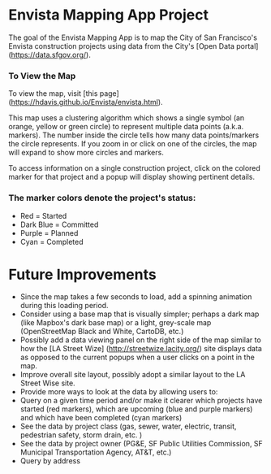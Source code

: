 # Envista Mapping App Project

The goal of the Envista Mapping App is to map the City of San Francisco's Envista construction projects using data from the City's [Open Data portal] (https://data.sfgov.org/).

### To View the Map
To view the map, visit [this page] (https://hdavis.github.io/Envista/envista.html).  

This map uses a clustering algorithm which shows a single symbol (an orange, yellow or green circle) to represent multiple data points (a.k.a. markers).  The number inside the circle tells how many data points/markers the circle represents.  If you zoom in or click on one of the circles, the map will expand to show more circles and markers.  

To access information on a single construction project, click on the colored marker for that project and a popup will display showing pertinent details.  

### The marker colors denote the project's status:
  - Red = Started
  - Dark Blue = Committed
  - Purple = Planned
  - Cyan = Completed

# Future Improvements
- Since the map takes a few seconds to load, add a spinning animation during this loading period.
- Consider using a base map that is visually simpler; perhaps a dark map (like Mapbox's dark base map) or a light, grey-scale map (OpenStreetMap Black and White, CartoDB, etc.)
- Possibly add a data viewing panel on the right side of the map similar to how the [LA Street Wize] (http://streetwize.lacity.org/) site displays data as opposed to the current popups when a user clicks on a point in the map.
- Improve overall site layout, possibly adopt a similar layout to the LA Street Wise site.
-  Provide more ways to look at the data by allowing users to:
  - Query on a given time period and/or make it clearer which projects have started (red markers), which are upcoming (blue and purple markers) and which have been completed (cyan markers)
  - See the data by project class (gas, sewer, water, electric, transit, pedestrian safety, storm drain, etc. )
  - See the data by project owner (PG&E, SF Public Utilities Commission, SF Municipal Transportation Agency, AT&T, etc.)
  - Query by address
